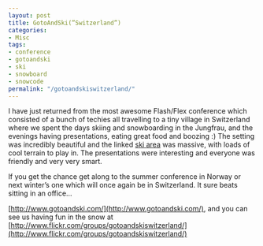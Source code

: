 ```yaml
---
layout: post
title: GotoAndSki(”Switzerland”)
categories:
- Misc
tags:
- conference
- gotoandski
- ski
- snowboard
- snowcode
permalink: "/gotoandskiswitzerland/"
---
```


I have just returned from the most awesome Flash/Flex conference which consisted of a bunch of techies all travelling to a tiny village in Switzerland where we spent the days skiing and snowboarding in the Jungfrau, and the evenings having presentations, eating great food and boozing :) The setting was incredibly beautiful and the linked [ski area](http://www.alpineskimaps.com/swit/jungfrau/mapwin.htm) was massive, with loads of cool terrain to play in. The presentations were interesting and everyone was friendly and very very smart.

If you get the chance get along to the summer conference in Norway or next winter’s one which will once again be in Switzerland. It sure beats sitting in an office…

[http://www.gotoandski.com/](http://www.gotoandski.com/), and you can see us having fun in the snow at [http://www.flickr.com/groups/gotoandskiswitzerland/](http://www.flickr.com/groups/gotoandskiswitzerland/)

